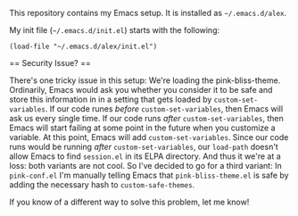 This repository contains my Emacs setup. It is installed as
`~/.emacs.d/alex`.

My init file (`~/.emacs.d/init.el`) starts with the following:

```
(load-file "~/.emacs.d/alex/init.el")
```

== Security Issue? ==

There's one tricky issue in this setup: We're loading the
pink-bliss-theme. Ordinarily, Emacs would ask you whether you consider
it to be safe and store this information in in a setting that gets
loaded by `custom-set-variables`. If our code runes *before*
`custom-set-variables`, then Emacs will ask us every single time. If
our code runs *after* `custom-set-variables`, then Emacs will start
failing at some point in the future when you customize a variable. At
this point, Emacs will add `custom-set-variables`. Since our code runs
would be running *after* `custom-set-variables`, our `load-path`
doesn't allow Emacs to find `session.el` in its ELPA directory. And
thus it we're at a loss: both variants are not cool. So I've decided
to go for a third variant: In `pink-conf.el` I'm manually telling
Emacs that `pink-bliss-theme.el` is safe by adding the necessary hash
to `custom-safe-themes`.

If you know of a different way to solve this problem, let me know!
